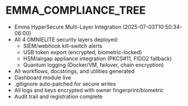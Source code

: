 # EMMA_COMPLIANCE_TREE

- Emma HyperSecure Multi-Layer Integration (2025-07-03T10:50:34-06:00)
- All 4 OMNIELITE security layers deployed:
    - SIEM/webhook kill-switch alerts
    - USB token export (encrypted, biometric-locked)
    - HSM/airgap appliance integration (PKCS#11, FIDO2 fallback)
    - Quantum logging (Docker/VM, failover, chain encryption)
- All workflows, docstrings, and utilities generated
- Dashboard module live
- .gitignore auto-patched for secure writes
- All logs and keys encrypted with owner fingerprint/biometric
- Audit trail and registration complete

